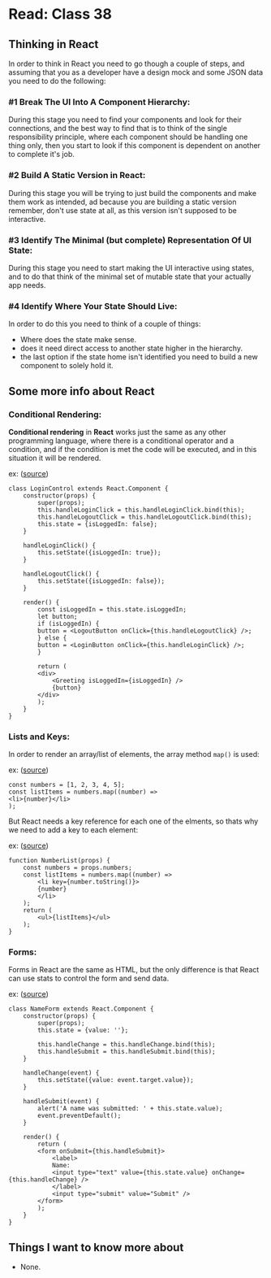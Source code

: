 # Read: Class 38

## Thinking in React

In order to think in React you need to go though a couple of steps, and assuming that you as a developer have a design mock and some JSON data you need to do the following:

### #1 Break The UI Into A Component Hierarchy:

During this stage you need to find your components and look for their connections, and the best way to find that is to think of the single responsibility principle, where each component should be handling one thing only, then you start to look if this component is dependent on another to complete it's job.

### #2 Build A Static Version in React:

During this stage you will be trying to just build the components and make them work as intended, ad because you are building a static version remember, don't use state at all, as this version isn't supposed to be interactive.

### #3 Identify The Minimal (but complete) Representation Of UI State:

During this stage you need to start making the UI interactive using states, and to do that think of the minimal set of mutable state that your actually app needs.

### #4 Identify Where Your State Should Live:

In order to do this you need to think of a couple of things:

- Where does the state make sense.
- does it need direct access to another state higher in the hierarchy.
- the last option if the state home isn't identified you need to build a new component to solely hold it.

## Some more info about React

### Conditional Rendering:

**Conditional rendering** in **React** works just the same as any other programming language, where there is a conditional operator and a condition, and if the condition is met the code will be executed, and in this situation it will be rendered.

ex: ([source](https://reactjs.org/docs/conditional-rendering.html#:~:text=class%20LoginControl%20extends,%3B%0A%20%20%7D%0A%7D))

    class LoginControl extends React.Component {
        constructor(props) {
            super(props);
            this.handleLoginClick = this.handleLoginClick.bind(this);
            this.handleLogoutClick = this.handleLogoutClick.bind(this);
            this.state = {isLoggedIn: false};
        }

        handleLoginClick() {
            this.setState({isLoggedIn: true});
        }

        handleLogoutClick() {
            this.setState({isLoggedIn: false});
        }

        render() {
            const isLoggedIn = this.state.isLoggedIn;
            let button;
            if (isLoggedIn) {
            button = <LogoutButton onClick={this.handleLogoutClick} />;
            } else {
            button = <LoginButton onClick={this.handleLoginClick} />;
            }

            return (
            <div>
                <Greeting isLoggedIn={isLoggedIn} />
                {button}
            </div>
            );
        }
    }

### Lists and Keys:

In order to render an array/list of elements, the array method `map()` is used:

ex: ([source](https://reactjs.org/docs/lists-and-keys.html#:~:text=%3C/li%3E-,%3B,-Then%2C%20we%20can))

    const numbers = [1, 2, 3, 4, 5];
    const listItems = numbers.map((number) =>
    <li>{number}</li>
    );

But React needs a key reference for each one of the elments, so thats why we need to add a key to each element:

ex: ([source](https://reactjs.org/docs/lists-and-keys.html#:~:text=missing%20key%20issue.-,function%20NumberList(props)%20%7B%0A%20%20const%20numbers%20%3D%20props.,ul%3E%7BlistItems%7D%3C/ul%3E%0A%20%20))

    function NumberList(props) {
        const numbers = props.numbers;
        const listItems = numbers.map((number) =>
            <li key={number.toString()}>
            {number}
            </li>
        );
        return (
            <ul>{listItems}</ul>
        );
    }

### Forms:

Forms in React are the same as HTML, but the only difference is that React can use stats to control the form and send data.

ex: ([source](https://reactjs.org/docs/forms.html#:~:text=class%20NameForm%20extends,%3B%0A%20%20%7D%0A%7D))

    class NameForm extends React.Component {
        constructor(props) {
            super(props);
            this.state = {value: ''};

            this.handleChange = this.handleChange.bind(this);
            this.handleSubmit = this.handleSubmit.bind(this);
        }

        handleChange(event) {
            this.setState({value: event.target.value});
        }

        handleSubmit(event) {
            alert('A name was submitted: ' + this.state.value);
            event.preventDefault();
        }

        render() {
            return (
            <form onSubmit={this.handleSubmit}>
                <label>
                Name:
                <input type="text" value={this.state.value} onChange={this.handleChange} />
                </label>
                <input type="submit" value="Submit" />
            </form>
            );
        }
    }

## Things I want to know more about

- None.